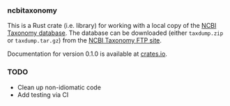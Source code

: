 ### ncbitaxonomy

This is a Rust crate (i.e. library) for working with a local copy of the 
[NCBI Taxonomy database](https://www.ncbi.nlm.nih.gov/Taxonomy/taxonomyhome.html/).
The database can be downloaded (either `taxdump.zip` or `taxdump.tar.gz`) from the
[NCBI Taxonomy FTP site](https://ftp.ncbi.nih.gov/pub/taxonomy/).

Documentation for version 0.1.0 is available at [crates.io](https://docs.rs/ncbitaxonomy/0.1.0/ncbitaxonomy/struct.NcbiTaxonomy.html).
### TODO

* Clean up non-idiomatic code
* Add testing via CI
